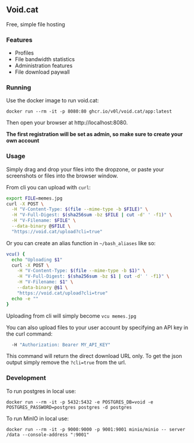## Void.cat
Free, simple file hosting

### Features
- Profiles
- File bandwidth statistics
- Administration features
- File download paywall

### Running

Use the docker image to run void.cat:

`docker run --rm -it -p 8080:80 ghcr.io/v0l/void.cat/app:latest`

Then open your browser at http://localhost:8080.

**The first registration will be set as admin, 
so make sure to create your own account**

### Usage

Simply drag and drop your files into the dropzone, 
or paste your screenshots or files into the browser window.

From cli you can upload with `curl`:
```bash
export FILE=memes.jpg
curl -X POST \
  -H "V-Content-Type: $(file --mime-type -b $FILE)" \
  -H "V-Full-Digest: $(sha256sum -bz $FILE | cut -d' ' -f1)" \
  -H "V-Filename: $FILE" \
  --data-binary @$FILE \
  "https://void.cat/upload?cli=true"
```

Or you can create an alias function in `~/bash_aliases` like so: 
```bash
vcu() {
  echo "Uploading $1"
  curl -X POST \
    -H "V-Content-Type: $(file --mime-type -b $1)" \
    -H "V-Full-Digest: $(sha256sum -bz $1 | cut -d' ' -f1)" \
    -H "V-Filename: $1" \
    --data-binary @$1 \
    "https://void.cat/upload?cli=true"
  echo -e ""
}
```

Uploading from cli will simply become `vcu memes.jpg`

You can also upload files to your user account by specifying an API key in the curl command:
```bash
  -H "Authorization: Bearer MY_API_KEY"
```

This command will return the direct download URL only. 
To get the json output simply remove the `?cli=true` from the url.

### Development
To run postgres in local use:
```
docker run --rm -it -p 5432:5432 -e POSTGRES_DB=void -e POSTGRES_PASSWORD=postgres postgres -d postgres
```

To run MinIO in local use:
```
docker run --rm -it -p 9000:9000 -p 9001:9001 minio/minio -- server /data --console-address ":9001"
```
